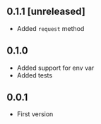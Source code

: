 ## 0.1.1 [unreleased]

- Added `request` method

## 0.1.0

- Added support for env var
- Added tests

## 0.0.1

- First version
